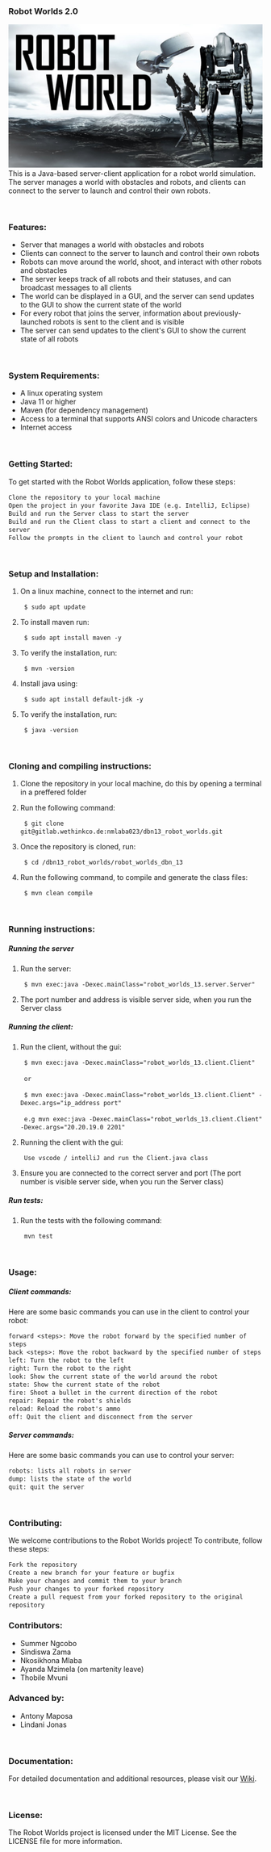  ### Robot Worlds 2.0

![maxresdefault.jpg](robot_worlds_dbn_13%2Fmaxresdefault.jpg)
This is a Java-based server-client application for a robot world simulation. The server manages a world with obstacles and robots, and clients can connect to the server to launch and control their own robots.

<br>


### Features:
- Server that manages a world with obstacles and robots
- Clients can connect to the server to launch and control their own robots
- Robots can move around the world, shoot, and interact with other robots and obstacles
- The server keeps track of all robots and their statuses, and can broadcast messages to all clients
- The world can be displayed in a GUI, and the server can send updates to the GUI to show the current state of the world
- For every robot that joins the server, information about previously-launched robots is sent to the client and is visible
- The server can send updates to the client's GUI to show the current state of all robots

<br>


### System Requirements:

- A linux operating system
- Java 11 or higher
- Maven (for dependency management)
- Access to a terminal that supports ANSI colors and Unicode characters
- Internet access

<br>


### Getting Started:

To get started with the Robot Worlds application, follow these steps:

    Clone the repository to your local machine
    Open the project in your favorite Java IDE (e.g. IntelliJ, Eclipse)
    Build and run the Server class to start the server
    Build and run the Client class to start a client and connect to the server
    Follow the prompts in the client to launch and control your robot

<br>


### Setup and Installation:

1. On a linux machine, connect to the internet and run:
        
        $ sudo apt update

2. To install maven run:
        
        $ sudo apt install maven -y

3. To verify the installation, run:
        
        $ mvn -version

4. Install java using:
        
        $ sudo apt install default-jdk -y

5. To verify the installation, run:
        
        $ java -version

<br>


### Cloning and compiling instructions:
1. Clone the repository in your local machine, do this by opening a terminal in a preffered folder
2. Run the following command:
        
        $ git clone git@gitlab.wethinkco.de:nmlaba023/dbn13_robot_worlds.git

3. Once the repository is cloned, run:
        
        $ cd /dbn13_robot_worlds/robot_worlds_dbn_13

4. Run the following command, to compile and generate the class files:
        
        $ mvn clean compile

<br>


### Running instructions:
##### Running the server
1. Run the server:
        
        $ mvn exec:java -Dexec.mainClass="robot_worlds_13.server.Server"

2. The port number and address is visible server side, when you run the Server class


##### Running the client:
1. Run the client, without the gui:
        
        $ mvn exec:java -Dexec.mainClass="robot_worlds_13.client.Client"
            
        or

        $ mvn exec:java -Dexec.mainClass="robot_worlds_13.client.Client" -Dexec.args="ip_address port"

        e.g mvn exec:java -Dexec.mainClass="robot_worlds_13.client.Client" -Dexec.args="20.20.19.0 2201"

2. Running the client with the gui:

        Use vscode / intelliJ and run the Client.java class
3. Ensure you are connected to the correct server and port (The port number is visible server side, when you run the Server class)

##### Run tests:
1. Run the tests with the following command:
        
        mvn test

<br>


### Usage:
##### Client commands:
Here are some basic commands you can use in the client to control your robot:

    forward <steps>: Move the robot forward by the specified number of steps
    back <steps>: Move the robot backward by the specified number of steps
    left: Turn the robot to the left
    right: Turn the robot to the right
    look: Show the current state of the world around the robot
    state: Show the current state of the robot
    fire: Shoot a bullet in the current direction of the robot
    repair: Repair the robot's shields
    reload: Reload the robot's ammo
    off: Quit the client and disconnect from the server

##### Server commands:
Here are some basic commands you can use to control your server:

    robots: lists all robots in server
    dump: lists the state of the world
    quit: quit the server

<br>


### Contributing:

We welcome contributions to the Robot Worlds project! To contribute, follow these steps:

    Fork the repository
    Create a new branch for your feature or bugfix
    Make your changes and commit them to your branch
    Push your changes to your forked repository
    Create a pull request from your forked repository to the original repository



### Contributors:

* Summer Ngcobo
* Sindiswa Zama
* Nkosikhona Mlaba
* Ayanda Mzimela (on martenity leave)
* Thobile Mvuni

### Advanced by:
* Antony Maposa
* Lindani Jonas

<br>


### Documentation:

For detailed documentation and additional resources, please visit our [Wiki](https://gitlab.wethinkco.de/nmlaba023/dbn13_robot_worlds/-/wikis/Robot-Worlds-Wiki/).

<br>

### License:

The Robot Worlds project is licensed under the MIT License. See the LICENSE file for more information.

